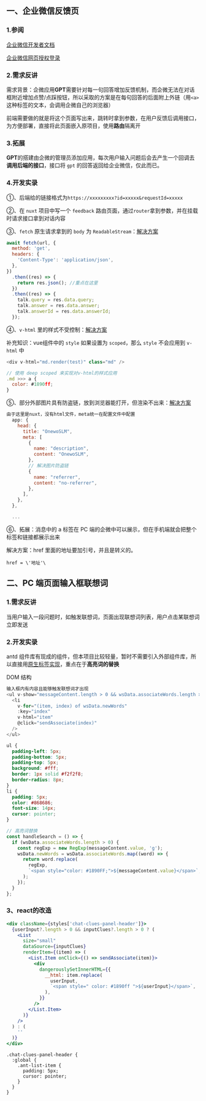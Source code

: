## 一、企业微信反馈页

### 1.参阅

[企业微信开发者文档](https://developer.work.weixin.qq.com/document/path/92455)

[企业微信网页授权登录](https://juejin.cn/post/6968738148226433038#comment)

### 2.需求反讲

需求背景：企微应用**GPT**需要针对每一句回答增加反馈机制，而企微无法在对话框附近增加点赞/点踩按钮，所以采取的方案是在每句回答的后面附上外链（用`<a>`这种标签的文本，会调用企微自己的浏览器）

前端需要做的就是将这个页面写出来，跳转时拿到参数，在用户反馈后调用接口，为方便部署，直接将此页面嵌入原项目，使用**路由**隔离开

### 3.拓展

**GPT**的搭建由企微的管理员添加应用，每次用户输入问题后会去产生一个回调去**调用后端的接口**，接口将 `gpt` 的回答返回给企业微信，仅此而已。

### 4.开发实录

①、后端给的链接格式为`https://xxxxxxxxx?id=xxxxx&requestId=xxxxx`

②、在 `nuxt` 项目中写一个 `feedback` 路由页面，通过`router`拿到参数，并在挂载时请求接口拿到对话内容

③、`fetch` 原生请求拿到的 `body` 为 `ReadableStream`：[解决方案](https://www.jianshu.com/p/2cf7070a2146)

```js
await fetch(url, {
  method: 'get',
  headers: {
    'Content-Type': 'application/json',
  },
})
  .then((res) => {
    return res.json(); //重点在这里
  })
  .then((res) => {
    talk.query = res.data.query;
    talk.answer = res.data.answer;
    talk.answerId = res.data.answerId;
  });
```

④、`v-html` 里的样式不受控制：[解决方案](https://juejin.cn/post/6844903569334747150)

补充知识：vue组件中的 `style` 如果设置为 `scoped`，那么 `style` 不会应用到 `v-html` 中

```js
<div v-html="md.render(test)" class="md" />

// 使用 deep scoped 来实现对v-html的样式应用
.md >>> a {
  color: #1890ff;
}
```

⑤、部分外部图片具有防盗链，放到浏览器能打开，但渲染不出来：[解决方案](https://blog.csdn.net/tiantang_1986/article/details/83748782)

```js
由于这里是nuxt，没有html文件，meta统一在配置文件中配置
  app: {
    head: {
      title: "OnewoSLM",
      meta: [
        {
          name: "description",
          content: "OnewoSLM",
        },
        // 解决图片防盗链
        {
          name: "referrer",
          content: "no-referrer",
        },
      ],
    },
  },

  ...
```

⑥、拓展：消息中的 a 标签在 PC 端的企微中可以展示，但在手机端就会把整个标签和链接都展示出来

解决方案：href 里面的地址要加引号，并且是转义的。

`href = \'地址'\`

## 二、PC 端页面输入框联想词

### 1.需求反讲

当用户输入一段问题时，如触发联想词，页面出现联想词列表，用户点击某联想词立即发送

### 2.开发实录

antd 组件库有现成的组件，但本项目比较轻量，暂时不需要引入外部组件库，所以直接用[原生标签实现](https://juejin.cn/post/6844903848662794253)，重点在于**高亮词的替换**

DOM 结构

```js
输入框内有内容且能够触发联想词才出现
<ul v-show="messageContent.length > 0 && wsData.associateWords.length > 0">
  <li
    v-for="(item, index) of wsData.newWords"
    :key="index"
    v-html="item"
    @click="sendAssociate(index)"
  />
</ul>
```

```css
ul {
  padding-left: 5px;
  padding-bottom: 5px;
  padding-top: 5px;
  background: #fff;
  border: 1px solid #f2f2f8;
  border-radius: 8px;
}
li {
  padding: 5px;
  color: #868686;
  font-size: 14px;
  cursor: pointer;
}
```

```js
// 高亮词替换
const handleSearch = () => {
  if (wsData.associateWords.length > 0) {
    const regExp = new RegExp(messageContent.value, 'g');
    wsData.newWords = wsData.associateWords.map((word) => {
      return word.replace(
        regExp,
        `<span style="color: #1890FF;">${messageContent.value}</span>`,
      );
    });
  }
};
```

### 3、react的改造

```jsx
<div className={styles['chat-clues-panel-header']}>
  {userInput?.length > 0 && inputClues?.length > 0 ? (
    <List
      size="small"
      dataSource={inputClues}
      renderItem={(item) => (
        <List.Item onClick={() => sendAssociate(item)}>
          <div
            dangerouslySetInnerHTML={{
              __html: item.replace(
                userInput,
                `<span style=" color: #1890ff ">${userInput}</span>`,
              ),
            }}
          />
        </List.Item>
      )}
    />
  ) : (
    ''
  )}
</div>
```

```less
.chat-clues-panel-header {
  :global {
    .ant-list-item {
      padding: 5px;
      cursor: pointer;
    }
  }
}
```
